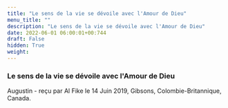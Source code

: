 ```yaml
---
title: "Le sens de la vie se dévoile avec l'Amour de Dieu"
menu_title: ""
description: "Le sens de la vie se dévoile avec l'Amour de Dieu"
date: 2022-06-01 06:00:01+00:744
draft: False
hidden: True
weight:
---
```

### Le sens de la vie se dévoile avec l'Amour de Dieu

Augustin - reçu par Al Fike le 14 Juin 2019, Gibsons, Colombie-Britannique, Canada.



